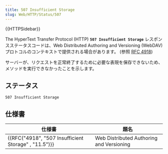 ```yaml
---
title: 507 Insufficient Storage
slug: Web/HTTP/Status/507
---
```


{{HTTPSidebar}}

The HyperText Transfer Protocol (HTTP) **`507 Insufficient Storage`** レスポンスステータスコードは、Web Distributed Authoring and Versioning (WebDAV) プロトコルのコンテキストで提供される場合があります。 (参照 [RFC 4918](https://tools.ietf.org/html/rfc4918))

サーバーが、リクエストを正常終了するために必要な表現を保存できないため、メソッドを実行できなかったことを示します。

## ステータス

```
507 Insufficient Storage
```

## 仕様書

| 仕様書                                                               | 題名                                     |
| -------------------------------------------------------------------- | ---------------------------------------- |
| {{RFC("4918", "507 Insufficient Storage" , "11.5")}} | Web Distributed Authoring and Versioning |

